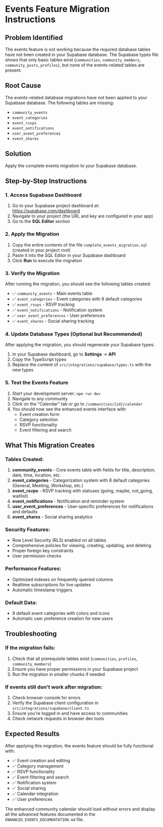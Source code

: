 # Events Feature Migration Instructions

## Problem Identified
The events feature is not working because the required database tables have not been created in your Supabase database. The Supabase types file shows that only basic tables exist (`communities`, `community_members`, `community_posts`, `profiles`), but none of the events-related tables are present.

## Root Cause
The events-related database migrations have not been applied to your Supabase database. The following tables are missing:
- `community_events`
- `event_categories` 
- `event_rsvps`
- `event_notifications`
- `user_event_preferences`
- `event_shares`

## Solution
Apply the complete events migration to your Supabase database.

## Step-by-Step Instructions

### 1. Access Supabase Dashboard
1. Go to your Supabase project dashboard at: https://supabase.com/dashboard
2. Navigate to your project (the URL and key are configured in your app)
3. Go to the **SQL Editor** section

### 2. Apply the Migration
1. Copy the entire contents of the file `complete_events_migration.sql` (created in your project root)
2. Paste it into the SQL Editor in your Supabase dashboard
3. Click **Run** to execute the migration

### 3. Verify the Migration
After running the migration, you should see the following tables created:
- ✅ `community_events` - Main events table
- ✅ `event_categories` - Event categories with 8 default categories
- ✅ `event_rsvps` - RSVP tracking
- ✅ `event_notifications` - Notification system
- ✅ `user_event_preferences` - User preferences
- ✅ `event_shares` - Social sharing tracking

### 4. Update Database Types (Optional but Recommended)
After applying the migration, you should regenerate your Supabase types:
1. In your Supabase dashboard, go to **Settings** → **API**
2. Copy the TypeScript types
3. Replace the content of `src/integrations/supabase/types.ts` with the new types

### 5. Test the Events Feature
1. Start your development server: `npm run dev`
2. Navigate to any community
3. Click on the "Calendar" tab or go to `/communities/{id}/calendar`
4. You should now see the enhanced events interface with:
   - Event creation form
   - Category selection
   - RSVP functionality
   - Event filtering and search

## What This Migration Creates

### Tables Created:
1. **community_events** - Core events table with fields for title, description, date, time, location, etc.
2. **event_categories** - Categorization system with 8 default categories (General, Meeting, Workshop, etc.)
3. **event_rsvps** - RSVP tracking with statuses (going, maybe, not_going, waitlist)
4. **event_notifications** - Notification and reminder system
5. **user_event_preferences** - User-specific preferences for notifications and defaults
6. **event_shares** - Social sharing analytics

### Security Features:
- Row Level Security (RLS) enabled on all tables
- Comprehensive policies for viewing, creating, updating, and deleting
- Proper foreign key constraints
- User permission checks

### Performance Features:
- Optimized indexes on frequently queried columns
- Realtime subscriptions for live updates
- Automatic timestamp triggers

### Default Data:
- 8 default event categories with colors and icons
- Automatic user preference creation for new users

## Troubleshooting

### If the migration fails:
1. Check that all prerequisite tables exist (`communities`, `profiles`, `community_members`)
2. Ensure you have proper permissions in your Supabase project
3. Run the migration in smaller chunks if needed

### If events still don't work after migration:
1. Check browser console for errors
2. Verify the Supabase client configuration in `src/integrations/supabase/client.ts`
3. Ensure you're logged in and have access to communities
4. Check network requests in browser dev tools

## Expected Results
After applying this migration, the events feature should be fully functional with:
- ✅ Event creation and editing
- ✅ Category management
- ✅ RSVP functionality
- ✅ Event filtering and search
- ✅ Notification system
- ✅ Social sharing
- ✅ Calendar integration
- ✅ User preferences

The enhanced community calendar should load without errors and display all the advanced features documented in the `ENHANCED_EVENTS_DOCUMENTATION.md` file.